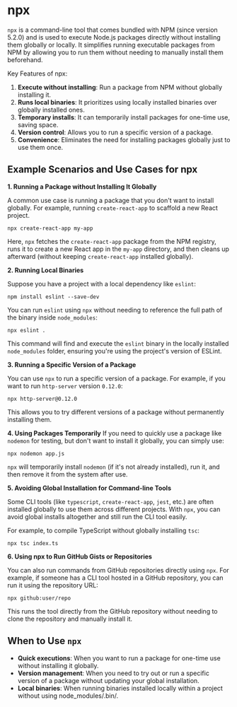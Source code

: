 # npx

`npx` is a command-line tool that comes bundled with NPM (since version 5.2.0) and is used to execute Node.js packages directly without installing them globally or locally. It simplifies running executable packages from NPM by allowing you to run them without needing to manually install them beforehand.

Key Features of npx:

1. **Execute without installing**: Run a package from NPM without globally installing it.
1. **Runs local binaries**: It prioritizes using locally installed binaries over globally installed ones.
1. **Temporary installs**: It can temporarily install packages for one-time use, saving space.
1. **Version control**: Allows you to run a specific version of a package.
1. **Convenience**: Eliminates the need for installing packages globally just to use them once.

## Example Scenarios and Use Cases for npx

**1. Running a Package without Installing It Globally**

A common use case is running a package that you don't want to install globally. For example, running `create-react-app` to scaffold a new React project.

```
npx create-react-app my-app
```

Here, `npx` fetches the `create-react-app` package from the NPM registry, runs it to create a new React app in the `my-app` directory, and then cleans up afterward (without keeping `create-react-app` installed globally).

**2. Running Local Binaries**

Suppose you have a project with a local dependency like `eslint`:

```
npm install eslint --save-dev
```

You can run `eslint` using `npx` without needing to reference the full path of the binary inside `node_modules`:

```
npx eslint .
```

This command will find and execute the `eslint` binary in the locally installed `node_modules` folder, ensuring you're using the project's version of ESLint.

**3. Running a Specific Version of a Package**

You can use `npx` to run a specific version of a package. For example, if you want to run `http-server` version `0.12.0`:

```
npx http-server@0.12.0
```

This allows you to try different versions of a package without permanently installing them.

**4. Using Packages Temporarily**
If you need to quickly use a package like `nodemon` for testing, but don't want to install it globally, you can simply use:

```
npx nodemon app.js
```

`npx` will temporarily install `nodemon` (if it's not already installed), run it, and then remove it from the system after use.

**5. Avoiding Global Installation for Command-line Tools**

Some CLI tools (like `typescript`, `create-react-app`, `jest`, etc.) are often installed globally to use them across different projects. With `npx`, you can avoid global installs altogether and still run the CLI tool easily.

For example, to compile TypeScript without globally installing `tsc`:

```
npx tsc index.ts
```

**6. Using npx to Run GitHub Gists or Repositories**

You can also run commands from GitHub repositories directly using `npx`. For example, if someone has a CLI tool hosted in a GitHub repository, you can run it using the repository URL:

```
npx github:user/repo
```

This runs the tool directly from the GitHub repository without needing to clone the repository and manually install it.

## When to Use `npx`

- **Quick executions**: When you want to run a package for one-time use without installing it globally.
- **Version management**: When you need to try out or run a specific version of a package without updating your global installation.
- **Local binaries**: When running binaries installed locally within a project without using node_modules/.bin/.
